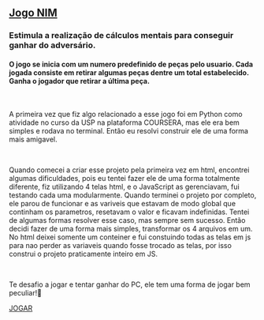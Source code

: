 <a href="https://pedrofnseca.github.io/Jogo-NIM/"> <h2> Jogo NIM </h2> </a> 

<h3>Estimula a realização de cálculos mentais para conseguir ganhar do adversário.</h3>

<h4>O jogo se inicia com um numero predefinido de peças pelo usuario. Cada jogada consiste em retirar algumas peças dentre um total estabelecido. Ganha o jogador que retirar a última peça.</h4>

<br>

A primeira vez que fiz algo relacionado a esse jogo foi em Python como atividade no curso da USP na plataforma COURSERA, mas ele era bem simples e rodava no terminal. Então eu resolvi construir ele de uma forma mais amigavel.

<br>

Quando comecei a criar esse projeto pela primeira vez em html, encontrei algumas dificuldades, pois eu tentei fazer ele de uma forma totalmente diferente, fiz utilizando 4 telas html, e o JavaScript as gerenciavam, fui testando cada uma modularmente. Quando terminei o projeto por completo, ele parou de funcionar e as variveis que estavam de modo global que continham os parametros, resetavam o valor e ficavam indefinidas. Tentei de algumas formas resolver esse caso, mas sempre sem sucesso. Então decidi fazer de uma forma mais simples, transformar os 4 arquivos em um. No html deixei somente um conteiner e fui constuindo todas as telas em js para nao perder as variaveis quando fosse trocado as telas, por isso construi o projeto praticamente inteiro em JS.

<br>

Te desafio a jogar e tentar ganhar do PC, ele tem uma forma de jogar bem peculiar!🧐

<a href="https://pedrofnseca.github.io/Jogo-NIM/">JOGAR</a>
